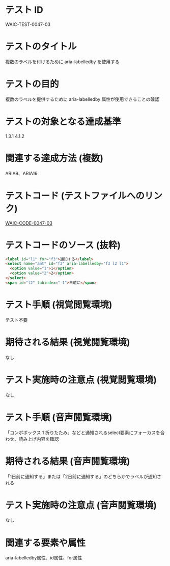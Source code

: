 # テスト ID

WAIC-TEST-0047-03

# テストのタイトル

複数のラベルを付けるために aria-labelledby を使用する

# テストの目的

複数のラベルを提供するために aria-labelledby 属性が使用できることの確認

# テストの対象となる達成基準

1.3.1
4.1.2

# 関連する達成方法 (複数)

ARIA9、ARIA16

# テストコード (テストファイルへのリンク)

[WAIC-CODE-0047-03](https://waic.github.io/as_test/WAIC-CODE/WAIC-CODE-0047-03.html)

# テストコードのソース (抜粋)

```HTML
<label id="l1" for="f3">通知する</label>
<select name="amt" id="f3" aria-labelledby="f3 l2 l1">
  <option value="1">1</option>
  <option value="2">2</option>
</select>
<span id="l2" tabindex="-1">日前に</span>
```

# テスト手順 (視覚閲覧環境)

テスト不要

# 期待される結果 (視覚閲覧環境)

なし

# テスト実施時の注意点 (視覚閲覧環境)

なし

# テスト手順 (音声閲覧環境)

「コンボボックス 1 折りたたみ」などと通知されるselect要素にフォーカスを合わせ、読み上げ内容を確認

# 期待される結果 (音声閲覧環境)

「1日前に通知する」または「2日前に通知する」のどちらかでラベルが通知される

# テスト実施時の注意点 (音声閲覧環境)

なし

# 関連する要素や属性

aria-labelledby属性、id属性、for属性
